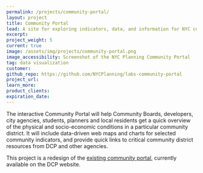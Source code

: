 ```yaml
---
permalink: /projects/community-portal/
layout: project
title: Community Portal
lead: A site for exploring indicators, data, and information for NYC community districts
excerpt:
project_weight: 5
current: true
image: /assets/img/projects/community-portal.png
image_accessibility: Screenshot of the NYC Planning Community Portal
tag: data visualization
customer:
github_repo: https://github.com/NYCPlanning/labs-community-portal
project_url:
learn_more:
product_clients:
expiration_date:
---
```


The interactive Community Portal will help Community Boards, developers, city agencies, students, planners and local residents get a quick overview of the physical and socio-economic conditions in a particular community district. It will include data-driven web maps and charts for selected community indicators, and provide quick links to critical community district resources from DCP and other agencies.

This project is a redesign of the [existing community portal](https://www1.nyc.gov/site/planning/community/community-portal.page), currently available on the DCP website.
